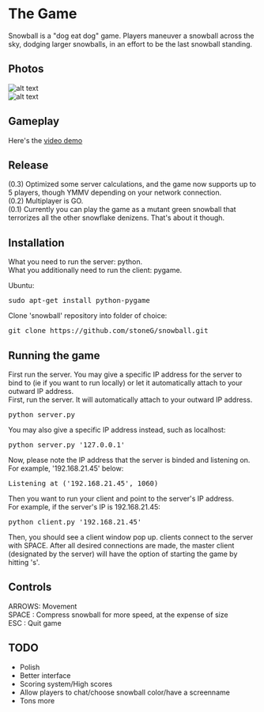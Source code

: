 The Game
========
Snowball is a "dog eat dog" game. Players maneuver a snowball across the sky,
dodging larger snowballs, in an effort to be the last snowball standing.

Photos
------
![alt
text](https://raw.github.com/stoneG/snowball/master/images/THREE-2.png "Stoplight
formation")  
![alt
text](https://raw.github.com/stoneG/snowball/master/images/THREE-3.png "What's gonna
happen?")

Gameplay
--------
Here's the [video demo](http://www.youtube.com/watch?v=5ysXMWCLRPw)

Release
-------
(0.3) Optimized some server calculations, and the game now supports up to
5 players, though YMMV depending on your network connection.  
(0.2) Multiplayer is GO.  
(0.1) Currently you can play the game as a mutant green snowball that
terrorizes all the other snowflake denizens. That's about it though.

Installation
------------
What you need to run the server: python.  
What you additionally need to run the client: pygame.  

Ubuntu:
<pre>
sudo apt-get install python-pygame
</pre>

Clone 'snowball' repository into folder of choice:
<pre>
git clone https://github.com/stoneG/snowball.git
</pre>

Running the game
----------------
First run the server. You may give a specific IP address for the server to bind
to (ie if you want to run locally) or let it automatically attach to your outward IP address.  
First, run the server.  It will automatically attach to your outward IP
address.
<pre>
python server.py
</pre>
You may also give a specific IP address instead, such as localhost:
<pre>
python server.py '127.0.0.1'
</pre>
  
Now, please note the IP address that the server is binded and listening on. For
example, '192.168.21.45' below:
<pre>
Listening at ('192.168.21.45', 1060)
</pre>
  
Then you want to run your client and point to the server's IP address.  
For example, if the server's IP is 192.168.21.45:
<pre>
python client.py '192.168.21.45'
</pre>
  
Then, you should see a client window pop up. clients connect to the server with SPACE. After all desired connections are made, the master client (designated by the server) will have the option of starting the game by hitting 's'.  

Controls
--------
ARROWS: Movement  
SPACE : Compress snowball for more speed, at the expense of size  
ESC   : Quit game

TODO
----
* Polish
* Better interface
* Scoring system/High scores
* Allow players to chat/choose snowball color/have a screenname
* Tons more
